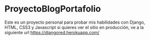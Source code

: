 # ProyectoBlogPortafolio
Este es un proyecto personal para probar mis habilidades con Django, HTML, CSS3 y Javascript
si quieres ver el sitio en producción, ve a la siguiente url https://djangored.herokuapp.com/
